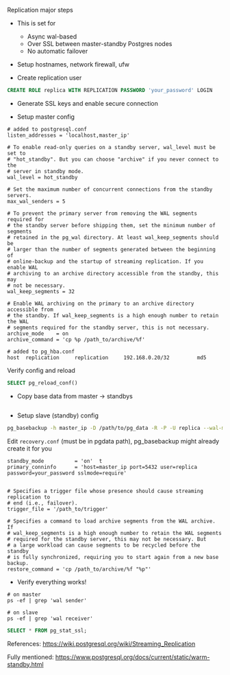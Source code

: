 Replication major steps

* This is set for
    - Async wal-based
    - Over SSL between master-standby Postgres nodes
    - No automatic failover

* Setup hostnames, network firewall, ufw

* Create replication user

```sql
CREATE ROLE replica WITH REPLICATION PASSWORD 'your_password' LOGIN
```

* Generate SSL keys and enable secure connection

* Setup master config

```
# added to postgresql.conf
listen_addresses = 'localhost,master_ip'

# To enable read-only queries on a standby server, wal_level must be set to
# "hot_standby". But you can choose "archive" if you never connect to the
# server in standby mode.
wal_level = hot_standby

# Set the maximum number of concurrent connections from the standby servers.
max_wal_senders = 5

# To prevent the primary server from removing the WAL segments required for
# the standby server before shipping them, set the minimum number of segments
# retained in the pg_wal directory. At least wal_keep_segments should be
# larger than the number of segments generated between the beginning of
# online-backup and the startup of streaming replication. If you enable WAL
# archiving to an archive directory accessible from the standby, this may
# not be necessary.
wal_keep_segments = 32

# Enable WAL archiving on the primary to an archive directory accessible from
# the standby. If wal_keep_segments is a high enough number to retain the WAL
# segments required for the standby server, this is not necessary.
archive_mode    = on
archive_command = 'cp %p /path_to/archive/%f'

# added to pg_hba.conf
host  replication     replication     192.168.0.20/32         md5
```


Verify config and reload
```sql
SELECT pg_reload_conf()
```

* Copy base data from master -> standbys

```

```
* Setup slave (standby) config

```sh
pg_basebackup -h master_ip -D /path/to/pg_data -R -P -U replica --wal-method=stream
```

Edit `recovery.conf` (must be in pgdata path), pg_basebackup might already create it for you

```
standby_mode          = 'on'  t
primary_conninfo      = 'host=master_ip port=5432 user=replica password=your_password sslmode=require'


# Specifies a trigger file whose presence should cause streaming replication to
# end (i.e., failover).
trigger_file = '/path_to/trigger'

# Specifies a command to load archive segments from the WAL archive. If
# wal_keep_segments is a high enough number to retain the WAL segments
# required for the standby server, this may not be necessary. But
# a large workload can cause segments to be recycled before the standby
# is fully synchronized, requiring you to start again from a new base backup.
restore_command = 'cp /path_to/archive/%f "%p"'
```

* Verify everything works!

```
# on master
ps -ef | grep 'wal sender'

# on slave
ps -ef | grep 'wal receiver'
```

```sql
SELECT * FROM pg_stat_ssl;
```

References:
https://wiki.postgresql.org/wiki/Streaming_Replication

Fully mentioned:
https://www.postgresql.org/docs/current/static/warm-standby.html